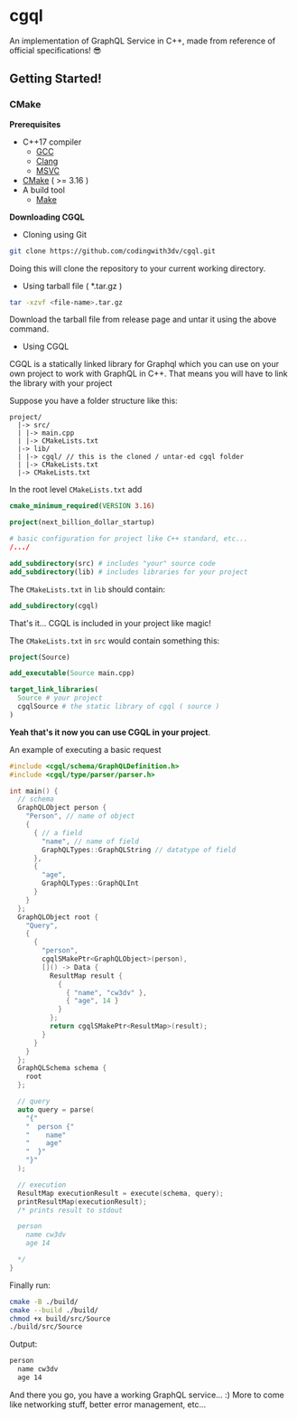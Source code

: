 # cgql
An implementation of GraphQL Service in C++, made from reference of official specifications! 😎 

## Getting Started!
### CMake

**Prerequisites**
- C++17 compiler
  - [GCC](https://gcc.gnu.org)
  - [Clang](https://clang.llvm.org)
  - [MSVC](https://docs.microsoft.com/en-us/cpp/?view=msvc-170)
- [CMake](https://cmake.org) ( >= 3.16 )
- A build tool
  - [Make](https://www.gnu.org/software/make)

**Downloading CGQL**
- Cloning using Git
```bash
git clone https://github.com/codingwith3dv/cgql.git
```
Doing this will clone the repository to your current working directory.
- Using tarball file ( *.tar.gz )
```bash
tar -xzvf <file-name>.tar.gz
```
Download the tarball file from release page and untar it using the above command.

- Using CGQL

CGQL is a statically linked library for Graphql which you can use on your own project to work with GraphQL in C++.
That means you will have to link the library with your project

Suppose you have a folder structure like this:
```
project/
  |-> src/
  | |-> main.cpp
  | |-> CMakeLists.txt
  |-> lib/
  | |-> cgql/ // this is the cloned / untar-ed cgql folder
  | |-> CMakeLists.txt
  |-> CMakeLists.txt
```

In the root level `CMakeLists.txt` add
```cmake
cmake_minimum_required(VERSION 3.16)

project(next_billion_dollar_startup)

# basic configuration for project like C++ standard, etc...
/.../

add_subdirectory(src) # includes "your" source code
add_subdirectory(lib) # includes libraries for your project
```

The `CMakeLists.txt` in `lib` should contain:
```cmake
add_subdirectory(cgql)
```
That's it... CGQL is included in your project like magic!

The `CMakeLists.txt` in `src` would contain something this:
```cmake
project(Source)

add_executable(Source main.cpp)

target_link_libraries(
  Source # your project
  cgqlSource # the static library of cgql ( source )
)
```

**Yeah that's it now you can use CGQL in your project**.

An example of executing a basic request
```cpp
#include <cgql/schema/GraphQLDefinition.h>
#include <cgql/type/parser/parser.h>

int main() {
  // schema
  GraphQLObject person {
    "Person", // name of object
    {
      { // a field
        "name", // name of field
        GraphQLTypes::GraphQLString // datatype of field
      },
      {
        "age",
        GraphQLTypes::GraphQLInt
      }
    }
  };
  GraphQLObject root {
    "Query",
    {
      {
        "person",
        cgqlSMakePtr<GraphQLObject>(person),
        []() -> Data {
          ResultMap result {
            {
              { "name", "cw3dv" },
              { "age", 14 }
            }
          };
          return cgqlSMakePtr<ResultMap>(result);
        }
      }
    }
  };
  GraphQLSchema schema {
    root
  };

  // query
  auto query = parse(
    "{"
    "  person {"
    "    name"
    "    age"
    "  }"
    "}"
  );

  // execution
  ResultMap executionResult = execute(schema, query);
  printResultMap(executionResult);
  /* prints result to stdout

  person
    name cw3dv
    age 14

  */ 
}
```

Finally run:
```bash
cmake -B ./build/
cmake --build ./build/
chmod +x build/src/Source
./build/src/Source
```

Output:
```bash
person
  name cw3dv
  age 14
```

And there you go, you have a working GraphQL service... :)
More to come like networking stuff, better error management, etc...
